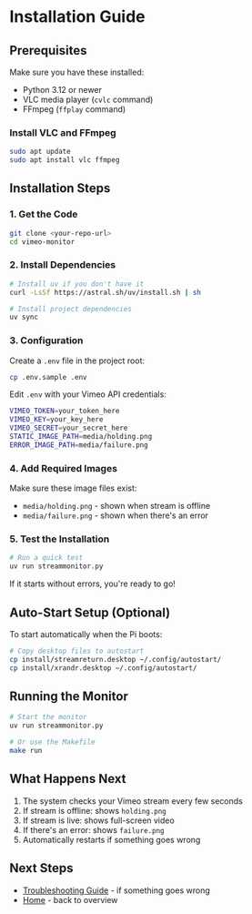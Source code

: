 # Installation Guide

## Prerequisites

Make sure you have these installed:
- Python 3.12 or newer
- VLC media player (`cvlc` command)
- FFmpeg (`ffplay` command)

### Install VLC and FFmpeg

```bash
sudo apt update
sudo apt install vlc ffmpeg
```

## Installation Steps

### 1. Get the Code

```bash
git clone <your-repo-url>
cd vimeo-monitor
```

### 2. Install Dependencies

```bash
# Install uv if you don't have it
curl -LsSf https://astral.sh/uv/install.sh | sh

# Install project dependencies
uv sync
```

### 3. Configuration

Create a `.env` file in the project root:

```bash
cp .env.sample .env
```

Edit `.env` with your Vimeo API credentials:

```bash
VIMEO_TOKEN=your_token_here
VIMEO_KEY=your_key_here
VIMEO_SECRET=your_secret_here
STATIC_IMAGE_PATH=media/holding.png
ERROR_IMAGE_PATH=media/failure.png
```

### 4. Add Required Images

Make sure these image files exist:
- `media/holding.png` - shown when stream is offline
- `media/failure.png` - shown when there's an error

### 5. Test the Installation

```bash
# Run a quick test
uv run streammonitor.py
```

If it starts without errors, you're ready to go!

## Auto-Start Setup (Optional)

To start automatically when the Pi boots:

```bash
# Copy desktop files to autostart
cp install/streamreturn.desktop ~/.config/autostart/
cp install/xrandr.desktop ~/.config/autostart/
```

## Running the Monitor

```bash
# Start the monitor
uv run streammonitor.py

# Or use the Makefile
make run
```

## What Happens Next

1. The system checks your Vimeo stream every few seconds
2. If stream is offline: shows `holding.png`
3. If stream is live: shows full-screen video
4. If there's an error: shows `failure.png`
5. Automatically restarts if something goes wrong

## Next Steps

- [Troubleshooting Guide](troubleshooting.md) - if something goes wrong
- [Home](index.md) - back to overview
